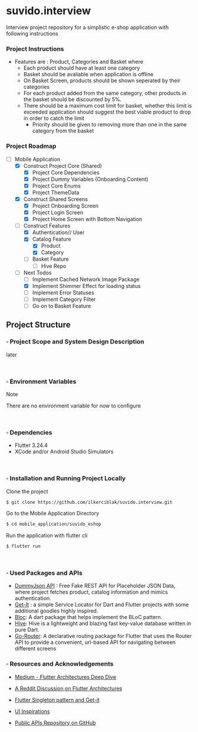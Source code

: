 # suvido.interview
Interview project repository for a simplistic e-shop application with following instructions

### Project Instructions
- Features are : Product, Categories and Basket where
    - Each product should have at least one category
    - Basket should be avaliable when application is offline
    - On Basket Screen, products should be shown seperated by their categories
    - For each product added from the same category, other products in the basket should be discounted by 5%.
    - There should be a maximum cost limit for basket, whether this limit is exceeded application should suggest the best viable product to drop in order to catch the limit
        - Priority should be given to removing more than one in the same category from the basket

### Project Roadmap
- [ ] Mobile Application
    - [x] Construct Project Core (Shared)
        - [x] Project Core Dependencies
        - [x] Project Dummy Variables (Onboarding Content)
        - [x] Project Core Enums
        - [x] Project ThemeData
    - [x] Construct Shared Screens
        - [x] Project Onboarding Screen
        - [x] Project Login Screen
        - [x] Project Home Screen with Bottom Navigation
    - [ ] Construct Features
        - [x] Authentication// User
        - [x] Catalog Feature
            - [x] Product
            - [x] Category
        - [ ] Basket Feature
            - [ ] Hive Repo

    - [ ] Next Todos
        - [ ] Implement Cached Network Image Package 
        - [x] Implement Shimmer Effect for loading status
        - [ ] Implement Error Statuses
        - [ ] Implement Category Filter
        - [ ] Go on to Basket Feature
## Project Structure


### :white_small_square: Project Scope and System Design Description

<!-- TODO --> 

later

<br/>

<!-- ### :white_small_square: Tech Stack
// Client - Server - DevOps - Db Teknolojileri hakkinda yaz
- Mobile Application : Flutter Framework

<br/> -->

### :white_small_square: Environment Variables

> [!Note]
> There are no environment variable for now to configure

<br/>

### :white_small_square: Dependencies
- Flutter 3.24.4
- XCode and/or Android Studio Simulators

<br/>

### :white_small_square: Installation and Running Project Locally

Clone the project
```bash
$ git clone https://github.com/ilkerciblak/suvido.interview.git
```

Go to the Mobile Application Directory
```bash
$ cd mobile_application/suvido_eshop
```

Run the application with flutter cli
```bash
$ flutter run
```

<br/>

### :white_small_square: Used Packages and APIs
- [DummyJson API](https://dummyjson.com) : Free Fake REST API for Placeholder JSON Data, where project fetches product, catalog information and mimics authentication.
- [Get-It](https://pub.dev/packages/get_it) : a simple Service Locator for Dart and Flutter projects with some additional goodies highly inspired. 
- [Bloc](https://pub.dev/packages/bloc): A dart package that helps implement the BLoC pattern.
- [Hive](https://pub.dev/packages/hive): Hive is a lightweight and blazing fast key-value database written in pure Dart.
- [Go-Router](https://pub.dev/packages/go_router): A declarative routing package for Flutter that uses the Router API to provide a convenient, url-based API for navigating between different screens

### :white_small_square: Resources and Acknowledgements
- [Medium - Flutter Architectures Deep Dive](https://medium.com/@yusrasajjad613/architecture-patterns-in-flutter-an-in-depth-guide-0ca2d65c723c)

- [A Reddit Discussion on Flutter Architectures](https://www.reddit.com/r/FlutterDev/comments/192h8l0/how_do_you_architect_your_flutter_apps_research/)

- [Flutter Singleton pattern and Get-it](https://salmanbediya-medium-com.translate.goog/getit-simplifying-dependency-injection-with-service-locator-pattern-in-dart-and-flutter-62a2d7d105b8?_x_tr_sl=en&_x_tr_tl=tr&_x_tr_hl=tr&_x_tr_pto=tc&_x_tr_hist=true)

- [UI Inspirations](https://dribbble.com/)

- [Public APIs Repository on GitHub](https://github.com/public-apis/public-apis?tab=readme-ov-file#shopping)

